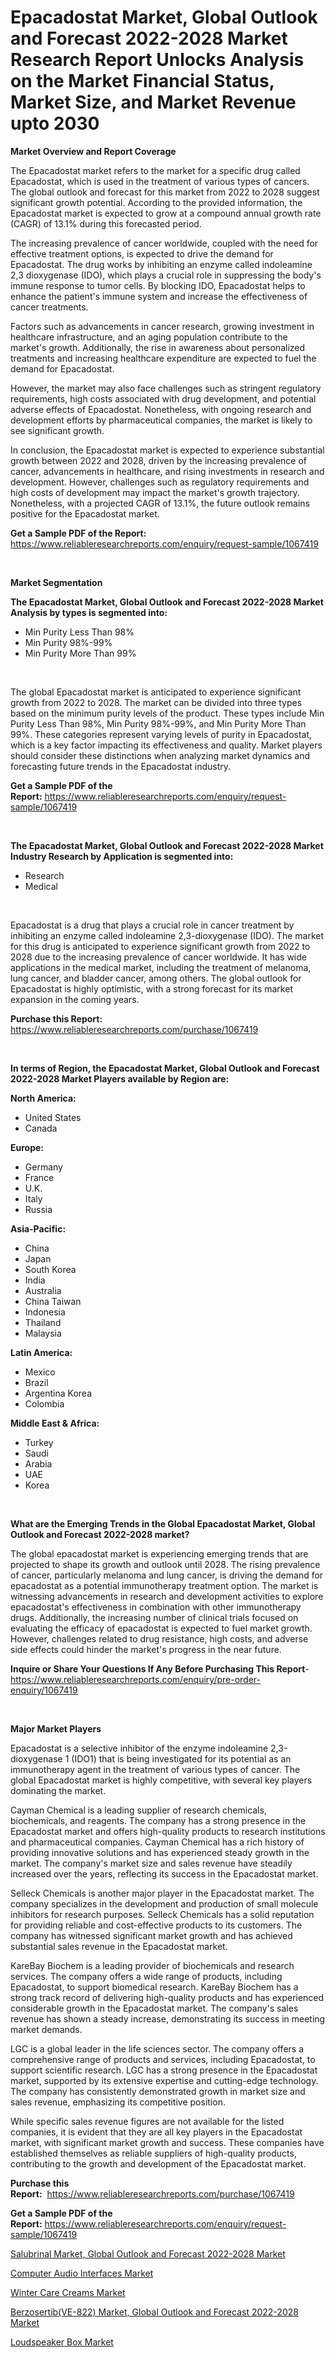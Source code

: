 <p><h1>Epacadostat Market, Global Outlook and Forecast 2022-2028 Market Research Report Unlocks Analysis on the Market Financial Status, Market Size, and Market Revenue upto 2030</h1></p><p><strong>Market Overview and Report Coverage</strong></p>
<p><p>The Epacadostat market refers to the market for a specific drug called Epacadostat, which is used in the treatment of various types of cancers. The global outlook and forecast for this market from 2022 to 2028 suggest significant growth potential. According to the provided information, the Epacadostat market is expected to grow at a compound annual growth rate (CAGR) of 13.1% during this forecasted period.</p><p>The increasing prevalence of cancer worldwide, coupled with the need for effective treatment options, is expected to drive the demand for Epacadostat. The drug works by inhibiting an enzyme called indoleamine 2,3 dioxygenase (IDO), which plays a crucial role in suppressing the body's immune response to tumor cells. By blocking IDO, Epacadostat helps to enhance the patient's immune system and increase the effectiveness of cancer treatments.</p><p>Factors such as advancements in cancer research, growing investment in healthcare infrastructure, and an aging population contribute to the market's growth. Additionally, the rise in awareness about personalized treatments and increasing healthcare expenditure are expected to fuel the demand for Epacadostat.</p><p>However, the market may also face challenges such as stringent regulatory requirements, high costs associated with drug development, and potential adverse effects of Epacadostat. Nonetheless, with ongoing research and development efforts by pharmaceutical companies, the market is likely to see significant growth.</p><p>In conclusion, the Epacadostat market is expected to experience substantial growth between 2022 and 2028, driven by the increasing prevalence of cancer, advancements in healthcare, and rising investments in research and development. However, challenges such as regulatory requirements and high costs of development may impact the market's growth trajectory. Nonetheless, with a projected CAGR of 13.1%, the future outlook remains positive for the Epacadostat market.</p></p>
<p><strong>Get a Sample PDF of the Report:</strong> <a href="https://www.reliableresearchreports.com/enquiry/request-sample/1067419">https://www.reliableresearchreports.com/enquiry/request-sample/1067419</a></p>
<p>&nbsp;</p>
<p><strong>Market Segmentation</strong></p>
<p><strong>The Epacadostat Market, Global Outlook and Forecast 2022-2028 Market Analysis by types is segmented into:</strong></p>
<p><ul><li>Min Purity Less Than 98%</li><li>Min Purity 98%-99%</li><li>Min Purity More Than 99%</li></ul></p>
<p>&nbsp;</p>
<p><p>The global Epacadostat market is anticipated to experience significant growth from 2022 to 2028. The market can be divided into three types based on the minimum purity levels of the product. These types include Min Purity Less Than 98%, Min Purity 98%-99%, and Min Purity More Than 99%. These categories represent varying levels of purity in Epacadostat, which is a key factor impacting its effectiveness and quality. Market players should consider these distinctions when analyzing market dynamics and forecasting future trends in the Epacadostat industry.</p></p>
<p><strong>Get a Sample PDF of the Report:</strong>&nbsp;<a href="https://www.reliableresearchreports.com/enquiry/request-sample/1067419">https://www.reliableresearchreports.com/enquiry/request-sample/1067419</a></p>
<p>&nbsp;</p>
<p><strong>The Epacadostat Market, Global Outlook and Forecast 2022-2028 Market Industry Research by Application is segmented into:</strong></p>
<p><ul><li>Research</li><li>Medical</li></ul></p>
<p>&nbsp;</p>
<p><p>Epacadostat is a drug that plays a crucial role in cancer treatment by inhibiting an enzyme called indoleamine 2,3-dioxygenase (IDO). The market for this drug is anticipated to experience significant growth from 2022 to 2028 due to the increasing prevalence of cancer worldwide. It has wide applications in the medical market, including the treatment of melanoma, lung cancer, and bladder cancer, among others. The global outlook for Epacadostat is highly optimistic, with a strong forecast for its market expansion in the coming years.</p></p>
<p><strong>Purchase this Report:</strong>&nbsp; <a href="https://www.reliableresearchreports.com/purchase/1067419">https://www.reliableresearchreports.com/purchase/1067419</a></p>
<p>&nbsp;</p>
<p><strong>In terms of Region, the Epacadostat Market, Global Outlook and Forecast 2022-2028 Market Players available by Region are:</strong></p>
<p>
    <p> <strong> North America: </strong>
        <ul>
            <li>United States</li>
            <li>Canada</li>
        </ul>
        </p> 
    <p> <strong> Europe: </strong>
        <ul>
            <li>Germany</li>
            <li>France</li>
            <li>U.K.</li>
            <li>Italy</li>
            <li>Russia</li>
        </ul>
        </p> 
    <p> <strong> Asia-Pacific: </strong>
        <ul>
            <li>China</li>
            <li>Japan</li>
            <li>South Korea</li>
            <li>India</li>
            <li>Australia</li>
            <li>China Taiwan</li>
            <li>Indonesia</li>
            <li>Thailand</li>
            <li>Malaysia</li>
        </ul>
        </p> 
    <p> <strong> Latin America: </strong>
        <ul>
            <li>Mexico</li>
            <li>Brazil</li>
            <li>Argentina Korea</li>
            <li>Colombia</li>
        </ul>
        </p> 
    <p> <strong> Middle East & Africa: </strong>
        <ul>
            <li>Turkey</li>
            <li>Saudi</li>
            <li>Arabia</li>
            <li>UAE</li>
            <li>Korea</li>
        </ul>
    </p>
    </p>
<p>&nbsp;</p>
<p><strong>What are the Emerging Trends in the Global Epacadostat Market, Global Outlook and Forecast 2022-2028 market?</strong></p>
<p><p>The global epacadostat market is experiencing emerging trends that are projected to shape its growth and outlook until 2028. The rising prevalence of cancer, particularly melanoma and lung cancer, is driving the demand for epacadostat as a potential immunotherapy treatment option. The market is witnessing advancements in research and development activities to explore epacadostat's effectiveness in combination with other immunotherapy drugs. Additionally, the increasing number of clinical trials focused on evaluating the efficacy of epacadostat is expected to fuel market growth. However, challenges related to drug resistance, high costs, and adverse side effects could hinder the market's progress in the near future.</p></p>
<p><strong>Inquire or Share Your Questions If Any Before Purchasing This Report</strong>- <a href="https://www.reliableresearchreports.com/enquiry/pre-order-enquiry/1067419">https://www.reliableresearchreports.com/enquiry/pre-order-enquiry/1067419</a></p>
<p>&nbsp;</p>
<p><strong>Major Market Players</strong></p>
<p><p>Epacadostat is a selective inhibitor of the enzyme indoleamine 2,3-dioxygenase 1 (IDO1) that is being investigated for its potential as an immunotherapy agent in the treatment of various types of cancer. The global Epacadostat market is highly competitive, with several key players dominating the market.</p><p>Cayman Chemical is a leading supplier of research chemicals, biochemicals, and reagents. The company has a strong presence in the Epacadostat market and offers high-quality products to research institutions and pharmaceutical companies. Cayman Chemical has a rich history of providing innovative solutions and has experienced steady growth in the market. The company's market size and sales revenue have steadily increased over the years, reflecting its success in the Epacadostat market.</p><p>Selleck Chemicals is another major player in the Epacadostat market. The company specializes in the development and production of small molecule inhibitors for research purposes. Selleck Chemicals has a solid reputation for providing reliable and cost-effective products to its customers. The company has witnessed significant market growth and has achieved substantial sales revenue in the Epacadostat market.</p><p>KareBay Biochem is a leading provider of biochemicals and research services. The company offers a wide range of products, including Epacadostat, to support biomedical research. KareBay Biochem has a strong track record of delivering high-quality products and has experienced considerable growth in the Epacadostat market. The company's sales revenue has shown a steady increase, demonstrating its success in meeting market demands.</p><p>LGC is a global leader in the life sciences sector. The company offers a comprehensive range of products and services, including Epacadostat, to support scientific research. LGC has a strong presence in the Epacadostat market, supported by its extensive expertise and cutting-edge technology. The company has consistently demonstrated growth in market size and sales revenue, emphasizing its competitive position.</p><p>While specific sales revenue figures are not available for the listed companies, it is evident that they are all key players in the Epacadostat market, with significant market growth and success. These companies have established themselves as reliable suppliers of high-quality products, contributing to the growth and development of the Epacadostat market.</p></p>
<p><strong>Purchase this Report:</strong>&nbsp;&nbsp;<a href="https://www.reliableresearchreports.com/purchase/1067419">https://www.reliableresearchreports.com/purchase/1067419</a></p>
<p></p>
<p><strong>Get a Sample PDF of the Report:</strong>&nbsp;<a href="https://www.reliableresearchreports.com/enquiry/request-sample/1067419">https://www.reliableresearchreports.com/enquiry/request-sample/1067419</a></p>
<p><p><a href="https://github.com/NorbertYates/Market-Research-Report-List-1/blob/main/salubrinal-market-global-outlook-and-forecast-2022-2028-market.md">Salubrinal Market, Global Outlook and Forecast 2022-2028 Market</a></p><p><a href="https://www.reportprime.com/computer-audio-interfaces-r5516">Computer Audio Interfaces Market</a></p><p><a href="https://medium.com/@paulmcglynn6456/winter-care-creams-market-size-growth-forecast-2023-2030-d534c07e1803">Winter Care Creams Market</a></p><p><a href="https://github.com/RoccoManning/Market-Research-Report-List-1/blob/main/berzosertibve-822-market-global-outlook-and-forecast-2022-2028-market.md">Berzosertib(VE-822) Market, Global Outlook and Forecast 2022-2028 Market</a></p><p><a href="https://medium.com/@merrittrice2023/loudspeaker-box-market-size-growth-forecast-2023-2030-a0af8b3f0046">Loudspeaker Box Market</a></p></p>